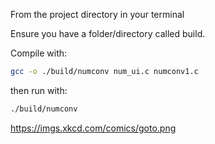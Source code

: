 From the project directory in your terminal

Ensure you have a folder/directory called build.

Compile with:
```sh
gcc -o ./build/numconv num_ui.c numconv1.c
```
then run with:
```sh
./build/numconv
```



https://imgs.xkcd.com/comics/goto.png
